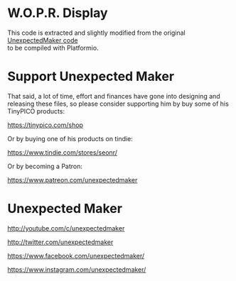 # W.O.P.R. Display

This code is extracted and slightly modified from the original [UnexpectedMaker code](https://github.com/UnexpectedMaker/wopr)   
to be compiled with Platformio. 


# Support Unexpected Maker

That said, a lot of time, effort and finances have gone into designing and releasing these files, so please consider supporting him by buy some of his TinyPICO products:

https://tinypico.com/shop

Or by buying one of his products on tindie:

https://www.tindie.com/stores/seonr/

Or by becoming a Patron:

https://www.patreon.com/unexpectedmaker


# Unexpected Maker
http://youtube.com/c/unexpectedmaker

http://twitter.com/unexpectedmaker

https://www.facebook.com/unexpectedmaker/

https://www.instagram.com/unexpectedmaker/
